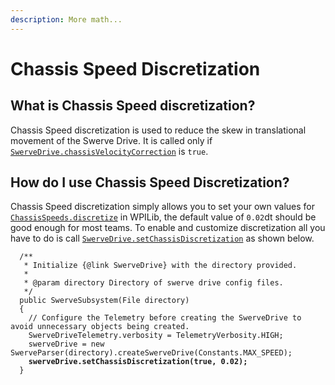 ```yaml
---
description: More math...
---
```


# Chassis Speed Discretization

## What is Chassis Speed discretization?

Chassis Speed discretization is used to reduce the skew in translational movement of the Swerve Drive. It is called only if  [`SwerveDrive.chassisVelocityCorrection`](https://broncbotz3481.github.io/YAGSL-Lib/docs/swervelib/SwerveDrive.html#chassisVelocityCorrection) is `true`.&#x20;

## How do I use Chassis Speed Discretization?

Chassis Speed discretization simply allows you to set your own values for [`ChassisSpeeds.discretize`](https://github.wpilib.org/allwpilib/docs/release/java/edu/wpi/first/math/kinematics/ChassisSpeeds.html#discretize\(edu.wpi.first.math.kinematics.ChassisSpeeds,double\)) in WPILib, the default value of `0.02`dt should be good enough for most teams. To enable and customize discretization all you have to do is call [`SwerveDrive.setChassisDiscretization`](https://broncbotz3481.github.io/YAGSL-Lib/docs/swervelib/SwerveDrive.html#setChassisDiscretization\(boolean,double\)) as shown below.

<pre class="language-java"><code class="lang-java">  /**
   * Initialize {@link SwerveDrive} with the directory provided.
   *
   * @param directory Directory of swerve drive config files.
   */
  public SwerveSubsystem(File directory)
  {
    // Configure the Telemetry before creating the SwerveDrive to avoid unnecessary objects being created.
    SwerveDriveTelemetry.verbosity = TelemetryVerbosity.HIGH;
    swerveDrive = new SwerveParser(directory).createSwerveDrive(Constants.MAX_SPEED);
<strong>    swerveDrive.setChassisDiscretization(true, 0.02);
</strong>  }
</code></pre>
